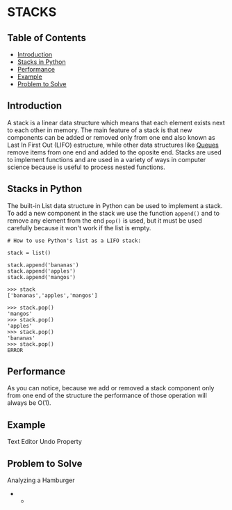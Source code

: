 # STACKS

## Table of Contents

* [Introduction](#introduction)
* [Stacks in Python](#stacks-in-python)
* [Performance](#performance)
* [Example](#example)
* [Problem to Solve](#problem-to-solve)

## Introduction

A stack is a linear data structure which means that each element exists next to each other in memory. The main feature of a stack is that new components can be added or removed only from one end also known as Last In First Out (LIFO) estructure, while other data structures like [Queues](https://dbader.org/blog/queues-in-python) remove items from one end and added to the oposite end. Stacks are used to implement functions and are used in a variety of ways in computer science because is useful to process nested functions.

## Stacks in Python

The built-in List data structure in Python can be used to implement a stack. To add a new component in the stack we use the function `append()` and to remove any element from the end `pop()` is used, but it must be used carefully because it won't work if the list is empty.

```
# How to use Python's list as a LIFO stack:

stack = list()

stack.append('bananas')
stack.append('apples')
stack.append('mangos')
```
```
>>> stack
['bananas','apples','mangos']
```
```
>>> stack.pop()
'mangos'
>>> stack.pop()
'apples'
>>> stack.pop()
'bananas'
>>> stack.pop()
ERROR
```
## Performance
As you can notice, because we add or removed a stack component only from one end of the structure the performance of those operation will always be O(1).

## Example
Text Editor Undo Property

## Problem to Solve
Analyzing a Hamburger
* *
